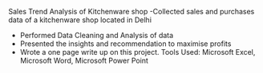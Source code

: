 Sales Trend Analysis of Kitchenware shop
-Collected sales and purchases data of a kitchenware shop located in Delhi
- Performed Data Cleaning and Analysis of data
- Presented the insights and recommendation to maximise profits
- Wrote a one page write up on this project.
Tools Used: Microsoft Excel, Microsoft Word, Microsoft Power Point
